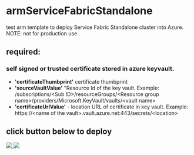 # armServiceFabricStandalone

test arm template to deploy Service Fabric Standalone cluster into Azure.  
NOTE: not for production use

## required:

### self signed or trusted certificate stored in azure keyvault.

* **'certificateThumbprint'** certificate thumbprint
* **'sourceVaultValue'** "Resource Id of the key vault. Example:  
/subscriptions/\<Sub ID\>/resourceGroups/\<Resource group name\>/providers/Microsoft.KeyVault/vaults/\<vault name\>
* **'certificateUrlValue'** - location URL of certificate in key vault. Example:  
        https://\<name of the vault\>.vault.azure.net:443/secrets/\<location\>

## click button below to deploy

<a href="https://portal.azure.com/#create/Microsoft.Template/uri/https%3A%2F%2Fraw.githubusercontent.com%2Fjagilber%2FarmServiceFabricStandalone%2Fmaster%2Fazuredeploy.json" target="_blank">
    <img src="http://azuredeploy.net/deploybutton.png"/>
</a>
<a href="http://armviz.io/#/?load=https%3A%2F%2Fraw.githubusercontent.com%2Fjagilber%2FarmServiceFabricStandalone%2Fmaster%2Fazuredeploy.json" target="_blank">
    <img src="http://armviz.io/visualizebutton.png"/>
</a>
</p>
